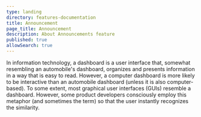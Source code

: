 ```yaml
---
type: landing
directory: features-documentation
title: Announcement
page_title: Announcement
description: About Announcements feature 
published: true
allowSearch: true
---
```


In information technology, a dashboard is a user interface that, somewhat resembling an automobile's dashboard, organizes and presents information in a way that is easy to read. However, a computer dashboard is more likely to be interactive than an automobile dashboard (unless it is also computer-based). To some extent, most graphical user interfaces (GUIs) resemble a dashboard. However, some product developers consciously employ this metaphor (and sometimes the term) so that the user instantly recognizes the similarity.
